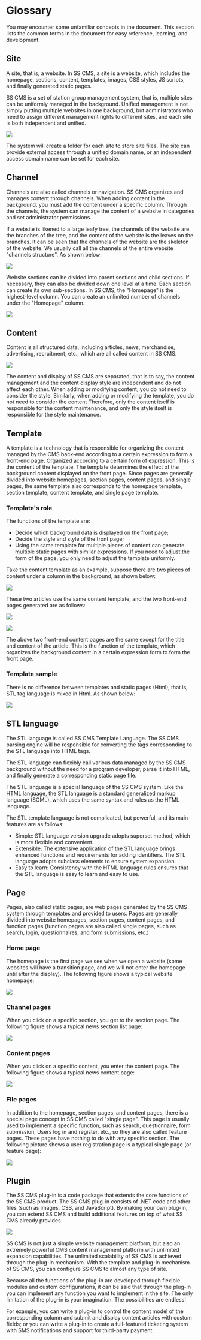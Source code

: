 # Glossary

You may encounter some unfamiliar concepts in the document. This section lists the common terms in the document for easy reference, learning, and development.

## Site

A site, that is, a website. In SS CMS, a site is a website, which includes the homepage, sections, content, templates, images, CSS styles, JS scripts, and finally generated static pages.

SS CMS is a set of station group management system, that is, multiple sites can be uniformly managed in the background. Unified management is not simply putting multiple websites in one background, but administrators who need to assign different management rights to different sites, and each site is both independent and unified.

![](/docs/guide/images/getting-started/glossary/site-structure.png)

The system will create a folder for each site to store site files. The site can provide external access through a unified domain name, or an independent access domain name can be set for each site.

## Channel

Channels are also called channels or navigation. SS CMS organizes and manages content through channels. When adding content in the background, you must add the content under a specific column. Through the channels, the system can manage the content of a website in categories and set administrator permissions.

If a website is likened to a large leafy tree, the channels of the website are the branches of the tree, and the content of the website is the leaves on the branches. It can be seen that the channels of the website are the skeleton of the website. We usually call all the channels of the entire website "channels structure". As shown below:

![](/docs/guide/images/getting-started/glossary/channel-structure.png)

Website sections can be divided into parent sections and child sections. If necessary, they can also be divided down one level at a time. Each section can create its own sub-sections. In SS CMS, the "Homepage" is the highest-level column. You can create an unlimited number of channels under the "Homepage" column.

![](/docs/guide/images/getting-started/glossary/channel.jpg)

## Content

Content is all structured data, including articles, news, merchandise, advertising, recruitment, etc., which are all called content in SS CMS.

![](/docs/guide/images/getting-started/glossary/content.jpg)

The content and display of SS CMS are separated, that is to say, the content management and the content display style are independent and do not affect each other. When adding or modifying content, you do not need to consider the style. Similarly, when adding or modifying the template, you do not need to consider the content Therefore, only the content itself is responsible for the content maintenance, and only the style itself is responsible for the style maintenance.

## Template

A template is a technology that is responsible for organizing the content managed by the CMS back-end according to a certain expression to form a front-end page. Organized according to a certain form of expression. This is the content of the template. The template determines the effect of the background content displayed on the front page. Since pages are generally divided into website homepages, section pages, content pages, and single pages, the same template also corresponds to the homepage template, section template, content template, and single page template.

### Template's role

The functions of the template are:

+ Decide which background data is displayed on the front page;
+ Decide the style and style of the front page;
+ Using the same template for multiple pieces of content can generate multiple static pages with similar expressions. If you need to adjust the form of the page, you only need to adjust the template uniformly.

Take the content template as an example, suppose there are two pieces of content under a column in the background, as shown below:

![](/docs/guide/images/getting-started/glossary/template-content.jpg)

These two articles use the same content template, and the two front-end pages generated are as follows:

![](/docs/guide/images/getting-started/glossary/template-page1.jpg)

![](/docs/guide/images/getting-started/glossary/template-page2.jpg)

The above two front-end content pages are the same except for the title and content of the article. This is the function of the template, which organizes the background content in a certain expression form to form the front page.

### Template sample

There is no difference between templates and static pages (Html), that is, STL tag language is mixed in Html. As shown below:

![](/docs/guide/images/getting-started/glossary/template-editor.jpg)

## STL language

The STL language is called SS CMS Template Language. The SS CMS parsing engine will be responsible for converting the tags corresponding to the STL language into HTML tags.

The STL language can flexibly call various data managed by the SS CMS background without the need for a program developer, parse it into HTML, and finally generate a corresponding static page file.

The STL language is a special language of the SS CMS system. Like the HTML language, the STL language is a standard generalized markup language (SGML), which uses the same syntax and rules as the HTML language.

The STL template language is not complicated, but powerful, and its main features are as follows:

+ Simple: STL language version upgrade adopts superset method, which is more flexible and convenient.
+ Extensible: The extensive application of the STL language brings enhanced functions and requirements for adding identifiers. The STL language adopts subclass elements to ensure system expansion.
+ Easy to learn: Consistency with the HTML language rules ensures that the STL language is easy to learn and easy to use.

## Page

Pages, also called static pages, are web pages generated by the SS CMS system through templates and provided to users. Pages are generally divided into website homepages, section pages, content pages, and function pages (function pages are also called single pages, such as search, login, questionnaires, and form submissions, etc.)

### Home page

The homepage is the first page we see when we open a website (some websites will have a transition page, and we will not enter the homepage until after the display). The following figure shows a typical website homepage:

![](/docs/guide/images/getting-started/glossary/page-index.jpg)

### Channel pages

When you click on a specific section, you get to the section page. The following figure shows a typical news section list page:

![](/docs/guide/images/getting-started/glossary/page-channel.jpg)

### Content pages

When you click on a specific content, you enter the content page. The following figure shows a typical news content page:

![](/docs/guide/images/getting-started/glossary/page-content.jpg)

### File pages

In addition to the homepage, section pages, and content pages, there is a special page concept in SS CMS called "single page". This page is usually used to implement a specific function, such as search, questionnaire, form submission, Users log in and register, etc., so they are also called feature pages. These pages have nothing to do with any specific section. The following picture shows a user registration page is a typical single page (or feature page):

![](/docs/guide/images/getting-started/glossary/page-file.jpg)

## Plugin

The SS CMS plug-in is a code package that extends the core functions of the SS CMS product. The SS CMS plug-in consists of .NET code and other files (such as images, CSS, and JavaScript). By making your own plug-in, you can extend SS CMS and build additional features on top of what SS CMS already provides.

![](/docs/guide/images/getting-started/glossary/plugin.jpg)

SS CMS is not just a simple website management platform, but also an extremely powerful CMS content management platform with unlimited expansion capabilities. The unlimited scalability of SS CMS is achieved through the plug-in mechanism. With the template and plug-in mechanism of SS CMS, you can configure SS CMS to almost any type of site.

Because all the functions of the plug-in are developed through flexible modules and custom configurations, it can be said that through the plug-in you can implement any function you want to implement in the site. The only limitation of the plug-in is your imagination. The possibilities are endless!

For example, you can write a plug-in to control the content model of the corresponding column and submit and display content articles with custom fields; or you can write a plug-in to create a full-featured ticketing system with SMS notifications and support for third-party payment.